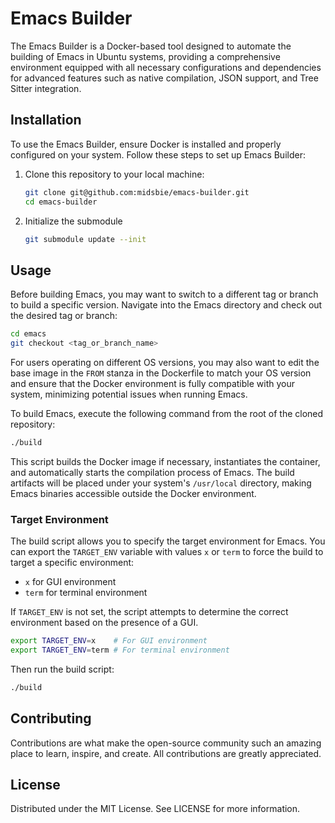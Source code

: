 # Emacs Builder

The Emacs Builder is a Docker-based tool designed to automate the building of Emacs in Ubuntu
systems, providing a comprehensive environment equipped with all necessary configurations and
dependencies for advanced features such as native compilation, JSON support, and Tree Sitter
integration.

## Installation

To use the Emacs Builder, ensure Docker is installed and properly configured on your system. Follow
these steps to set up Emacs Builder:

1. Clone this repository to your local machine:

    ```bash
    git clone git@github.com:midsbie/emacs-builder.git
    cd emacs-builder
    ```

2. Initialize the submodule

    ```bash
    git submodule update --init
    ```

## Usage

Before building Emacs, you may want to switch to a different tag or branch to build a specific
version. Navigate into the Emacs directory and check out the desired tag or branch:

```bash
cd emacs
git checkout <tag_or_branch_name>
```

For users operating on different OS versions, you may also want to edit the base image in the `FROM`
stanza in the Dockerfile to match your OS version and ensure that the Docker environment is fully
compatible with your system, minimizing potential issues when running Emacs.

To build Emacs, execute the following command from the root of the cloned repository:

```bash
./build
```

This script builds the Docker image if necessary, instantiates the container, and automatically
starts the compilation process of Emacs. The build artifacts will be placed under your system's
`/usr/local` directory, making Emacs binaries accessible outside the Docker environment.

### Target Environment

The build script allows you to specify the target environment for Emacs. You can export the
`TARGET_ENV` variable with values `x` or `term` to force the build to target a specific environment:

- `x` for GUI environment
- `term` for terminal environment

If `TARGET_ENV` is not set, the script attempts to determine the correct environment based on the
presence of a GUI.

```bash
export TARGET_ENV=x    # For GUI environment
export TARGET_ENV=term # For terminal environment
```

Then run the build script:

```bash
./build
```

## Contributing

Contributions are what make the open-source community such an amazing place to learn, inspire, and
create. All contributions are greatly appreciated.

## License

Distributed under the MIT License. See LICENSE for more information.
